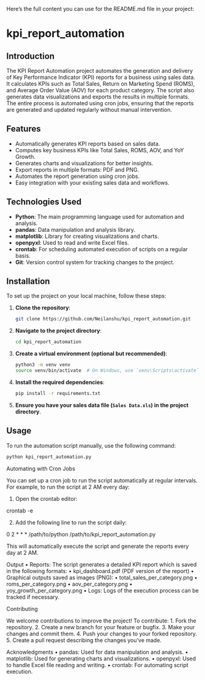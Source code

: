 Here’s the full content you can use for the README.md file in your project:

# kpi_report_automation

## Introduction
The KPI Report Automation project automates the generation and delivery of Key Performance Indicator (KPI) reports for a business using sales data. It calculates KPIs such as Total Sales, Return on Marketing Spend (ROMS), and Average Order Value (AOV) for each product category. The script also generates data visualizations and exports the results in multiple formats. The entire process is automated using cron jobs, ensuring that the reports are generated and updated regularly without manual intervention.

## Features
- Automatically generates KPI reports based on sales data.
- Computes key business KPIs like Total Sales, ROMS, AOV, and YoY Growth.
- Generates charts and visualizations for better insights.
- Export reports in multiple formats: PDF and PNG.
- Automates the report generation using cron jobs.
- Easy integration with your existing sales data and workflows.

## Technologies Used
- **Python**: The main programming language used for automation and analysis.
- **pandas**: Data manipulation and analysis library.
- **matplotlib**: Library for creating visualizations and charts.
- **openpyxl**: Used to read and write Excel files.
- **crontab**: For scheduling automated execution of scripts on a regular basis.
- **Git**: Version control system for tracking changes to the project.

## Installation
To set up the project on your local machine, follow these steps:

1. **Clone the repository**:
    ```bash
    git clone https://github.com/Neilanshu/kpi_report_automation.git
    ```

2. **Navigate to the project directory**:
    ```bash
    cd kpi_report_automation
    ```

3. **Create a virtual environment (optional but recommended)**:
    ```bash
    python3 -m venv venv
    source venv/bin/activate  # On Windows, use `venv\Scripts\activate`
    ```

4. **Install the required dependencies**:
    ```bash
    pip install -r requirements.txt
    ```

5. **Ensure you have your sales data file (`Sales Data.xls`) in the project directory**.

## Usage
To run the automation script manually, use the following command:

```bash
python kpi_report_automation.py
```

Automating with Cron Jobs

You can set up a cron job to run the script automatically at regular intervals. For example, to run the script at 2 AM every day:
1.	Open the crontab editor:

crontab -e

2.	Add the following line to run the script daily:

0 2 * * * /path/to/python /path/to/kpi_report_automation.py



This will automatically execute the script and generate the reports every day at 2 AM.

Output
	•	Reports: The script generates a detailed KPI report which is saved in the following formats:
	•	kpi_dashboard.pdf (PDF version of the report)
	•	Graphical outputs saved as images (PNG):
	•	total_sales_per_category.png
	•	roms_per_category.png
	•	aov_per_category.png
	•	yoy_growth_per_category.png
	•	Logs: Logs of the execution process can be tracked if necessary.

Contributing

We welcome contributions to improve the project! To contribute:
	1.	Fork the repository.
	2.	Create a new branch for your feature or bugfix.
	3.	Make your changes and commit them.
	4.	Push your changes to your forked repository.
	5.	Create a pull request describing the changes you’ve made.

Acknowledgments
	•	pandas: Used for data manipulation and analysis.
	•	matplotlib: Used for generating charts and visualizations.
	•	openpyxl: Used to handle Excel file reading and writing.
	•	crontab: For automating script execution.
